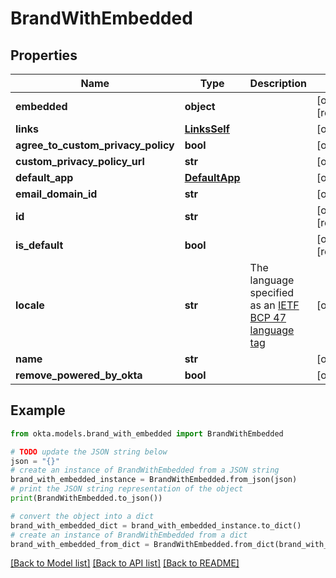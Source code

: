 # BrandWithEmbedded


## Properties

Name | Type | Description | Notes
------------ | ------------- | ------------- | -------------
**embedded** | **object** |  | [optional] [readonly] 
**links** | [**LinksSelf**](LinksSelf.md) |  | [optional] 
**agree_to_custom_privacy_policy** | **bool** |  | [optional] 
**custom_privacy_policy_url** | **str** |  | [optional] 
**default_app** | [**DefaultApp**](DefaultApp.md) |  | [optional] 
**email_domain_id** | **str** |  | [optional] 
**id** | **str** |  | [optional] [readonly] 
**is_default** | **bool** |  | [optional] [readonly] 
**locale** | **str** | The language specified as an [IETF BCP 47 language tag](https://datatracker.ietf.org/doc/html/rfc5646) | [optional] 
**name** | **str** |  | [optional] 
**remove_powered_by_okta** | **bool** |  | [optional] 

## Example

```python
from okta.models.brand_with_embedded import BrandWithEmbedded

# TODO update the JSON string below
json = "{}"
# create an instance of BrandWithEmbedded from a JSON string
brand_with_embedded_instance = BrandWithEmbedded.from_json(json)
# print the JSON string representation of the object
print(BrandWithEmbedded.to_json())

# convert the object into a dict
brand_with_embedded_dict = brand_with_embedded_instance.to_dict()
# create an instance of BrandWithEmbedded from a dict
brand_with_embedded_from_dict = BrandWithEmbedded.from_dict(brand_with_embedded_dict)
```
[[Back to Model list]](../README.md#documentation-for-models) [[Back to API list]](../README.md#documentation-for-api-endpoints) [[Back to README]](../README.md)


